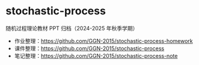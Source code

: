 # stochastic-process
随机过程理论教材 PPT 归档（2024-2025 年秋季学期）

- 作业整理：https://github.com/GGN-2015/stochastic-process-homework
- 课件整理：https://github.com/GGN-2015/stochastic-process
- 笔记整理：https://github.com/GGN-2015/stochastic-process-note
